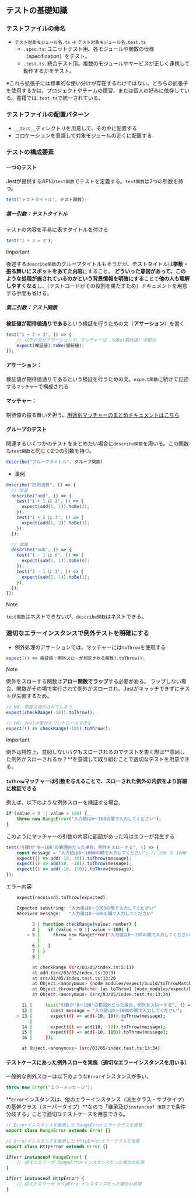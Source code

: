 ## テストの基礎知識
### テストファイルの命名
- `テスト対象モジュール名.ts` -> `テスト対象モジュール名.test.ts`
    - `.spec.ts`: ユニットテスト用。各モジュールや関数の仕様（specification）をテスト。
    - `.test.ts`: 統合テスト用。複数のモジュールやサービスが正しく連携して動作するかをテスト。

※これら拡張子には標準的な使い分けが存在するわけではない。どちらの拡張子を使用するかは、プロジェクトやチームの慣習、または個人の好みに依存している。書籍では`.test.ts`で統一されている。

### テストファイルの配置パターン
- `__test__`ディレクトリを用意して、その中に配置する
- コロケーションを意識して対象モジュールの近くに配置する

### テストの構成要素
#### 一つのテスト
Jestが提供するAPIの`test関数`でテストを定義する。`test関数`は2つの引数を持つ。
```ts
test("テストタイトル", テスト関数);
```

##### 第一引数：テストタイトル
テストの内容を平易に表すタイトルを付ける
```ts
test("1 + 2 = 3");
```

> [!IMPORTANT]
> 後述する`describe関数`のグループタイトルもそうだが、テストタイトルは**挙動・振る舞いにスポットをあてた内容**にすること。
> **どういった意図があって、このような処理が施されているのかという背景情報を明確にする**ことで**他の人も理解しやすくなる**し、（テストコードがその役割を果たすため）ドキュメントを用意する手間も省ける。

##### 第二引数：テスト関数
**検証値が期待値通りである**という検証を行うための文（**アサーション**）を書く
```ts
test("1 + 2 = 3", () => {
    // 以下の文がアサーションで、マッチャーは`.toBe(期待値)`の部分
    expect(検証値).toBe(期待値);
});
```

#### アサーション：
検証値が期待値通りであるという検証を行うための文。`expect関数`に続けて記述する`マッチャー`で構成される

#### マッチャー：
期待値の振る舞いを担う。[用途別マッチャーのまとめドキュメントはこちら](./about-matcher.md)

#### グループのテスト
関連するいくつかのテストをまとめたい場合に`describe関数`を用いる。この関数も`test関数`と同じく2つの引数を持つ。
```ts
describe("グループタイトル", グループ関数)
```

- 事例
```ts
describe("四則演算", () => {
  // 加算
  describe("add", () => {
    test("1 + 1 は 2", () => {
      expect(add(1, 1)).toBe(2);
    });
    test("1 + 2 は 3", () => {
      expect(add(1, 2)).toBe(3);
    });
  });

  // 減算
  describe("sub", () => {
    test("1 - 1 は 0", () => {
      expect(sub(1, 1)).toBe(0);
    });
    test("2 - 1 は 1", () => {
      expect(sub(2, 1)).toBe(1);
    });
  });
});
```

> [!NOTE]
> `test関数`はネストできないが、`describe関数`はネストできる。

### 適切なエラーインスタンスで例外テストを明確にする
- 例外処理のアサーションでは、マッチャーには`toThrow`を使用する
```ts
expect(() => 検証値：例外スローが想定される関数).toThrow();
```

> [!NOTE]
> 例外をスローする関数は**アロー関数でラップ**する必要がある。
> ラップしない場合、関数がその場で実行されて例外がスローされ、Jestがキャッチできずにテストが失敗するため。
> 
> ```ts
> // NG: 即座に実行されてしまう
> expect(checkRange(-10)).toThrow();
> 
> // OK: Jestが実行をコントロールできる
> expect(() => checkRange(-10)).toThrow();
> ```

> [!IMPORTANT]
> 例外は特性上、意図しないバグもスローされるのでテストを書く際は**意図した例外がスローされるか？**を意識して取り組むことで適切なテストを用意できる。

#### `toThrow`マッチャーは引数を与えることで、スローされた例外の内訳をより詳細に検証できる
例えば、以下のような例外スローを検証する場合、
```ts
if (value < 0 || value > 100) {
    throw new RangeError("入力値は0〜100の間で入力してください");
}
```

このようにマッチャーの引数の内容に齟齬があった時はエラーが発生する
```ts
test("引数が'0〜100'の範囲外だった場合、例外をスローする", () => {
    const message = "入力値は0〜1000の間で入力してください"; // 100 を 1000 に変更
    expect(() => add(-10, 10)).toThrow(message);
    expect(() => add(10, -10)).toThrow(message);
    expect(() => add(-10, 110)).toThrow(message);
});
```

エラー内容
```bash
    expect(received).toThrow(expected)

    Expected substring: "入力値は0〜1000の間で入力してください"
    Received message:   "入力値は0〜100の間で入力してください"

          3 | function checkRange(value: number) {
          4 |   if (value < 0 || value > 100) {
        > 5 |     throw new RangeError("入力値は0〜100の間で入力してください");
            |           ^
          6 |   }
          7 | }
          8 |

          at checkRange (src/03/05/index.ts:5:11)
          at add (src/03/05/index.ts:10:3)
          at src/03/05/index.test.ts:13:20
          at Object.<anonymous> (node_modules/expect/build/toThrowMatchers.js:74:11)
          at Object.throwingMatcher [as toThrow] (node_modules/expect/build/index.js:312:21)
          at Object.<anonymous> (src/03/05/index.test.ts:13:34)

      11 |     test("引数が'0〜100'の範囲外だった場合、例外をスローする", () => {
      12 |       const message = "入力値は0〜1000の間で入力してください";
    > 13 |       expect(() => add(-10, 10)).toThrow(message);
         |                                  ^
      14 |       expect(() => add(10, -10)).toThrow(message);
      15 |       expect(() => add(-10, 110)).toThrow(message);
      16 |     });

      at Object.<anonymous> (src/03/05/index.test.ts:13:34)
```

#### テストケースにあった例外スローを実施（適切なエラーインスタンスを用いる）
一般的な例外スローは以下のような`Error`インスタンスが多い。
```ts
throw new Error("エラーメッセージ");
```

**`Error`インスタンスは、他のエラーインスタンス（派生クラス・サブタイプ）の基幹クラス（スーパータイプ）**なので「継承及び`instanceof 演算子`で条件分岐する」ことで適切なテストケースを用意できる。

```ts
// Errorインスタンスを継承した RangeErrorエラークラスを用意
export class RangeError extends Error {}

// Errorインスタンスを継承した HttpErrorエラークラスを用意
export class HttpError extends Error {}

if(err instanceof RangeError) {
    // 捉えたエラーが RangeErrorインスタンスだった場合の処理
}

if(err instanceof HttpError) {
    // 捉えたエラーが HttpErrorインスタンスだった場合の処理
}
```
